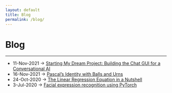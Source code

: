 ```yaml
---
layout: default
title: Blog
permalink: /blog/
---
```


# Blog

---

- 11-Nov-2021 -> [Starting My Dream Project: Building the Chat GUI for a Conversational AI](https://hackernoon.com/starting-my-dream-project-building-the-chat-gui-for-a-conversational-ai)
- 16-Nov-2021 -> [Pascal’s Identity with Balls and Urns](https://tuminsharma.medium.com/pascals-identity-with-balls-and-urns-4becfe9588a9)
- 24-Oct-2020 -> [The Linear Regression Equation in a Nutshell](https://towardsdatascience.com/the-linear-regression-equation-in-a-nutshell-8df202501255) 
- 3-Jul-2020 -> [Facial expression recognition using PyTorch](https://tuminsharma.medium.com/facial-expression-recognition-using-pytorch-b7326ab36157)